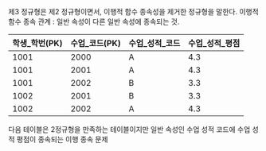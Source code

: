 제3 정규형은 제2 정규형이면서, 이행적 함수 종속성을 제거한 정규형을 말한다.
이행적 함수 종속 관계 : 일반 속성이 다른 일반 속성에 종속되는 것.

| 학생_학번(PK) | 수업_코드(PK) | 수업_성적_코드 | 수업_성적_평점 |
| ----------------- | ----------------- | ------------------ | ------------------ |
| 1001              | 2000              | A                  | 4.3                |
| 1001              | 2001              | A                  | 4.3                |
| 1001              | 2002              | B                  | 3.3                |
| 1002              | 2001              | B                  | 3.3                |
| 1002              | 2002              | A                  | 4.3                |

다음 테이블은 2정규형을 만족하는 테이블이지만 일반 속성인 수업 성적 코드에 수업 성적 평점이 종속되는 이행 종속 문제
























